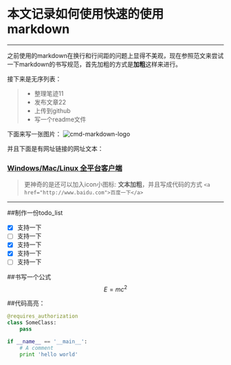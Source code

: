 # 本文记录如何使用快速的使用markdown 

------

之前使用的markdown在换行和行间距的问题上显得不美观，现在参照范文来尝试一下markdown的书写规范，首先加粗的方式是**加粗**这样来进行。 

接下来是无序列表： 

> * 整理笔迹11
> * 发布文章22
> * 上传到github
> * 写一个readme文件

下面来写一张图片： 
![cmd-markdown-logo](https://www.zybuluo.com/static/img/logo.png) 

并且下面是有网址链接的网址文本： 
### [Windows/Mac/Linux 全平台客户端](https://www.zybuluo.com/cmd/)

> 更神奇的是还可以加入icon小图标:<i class="icon-file"></i> **文本加粗**，并且写成代码的方式
`<a href="http://www.baidu.com">百度一下</a>` 
 
------
 
 ##制作一份todo_list
 - [x] 支持一下
 - [ ] 支持一下
 - [x] 支持一下
 - [x] 支持一下
 - [ ] 支持一下

##书写一个公式 
$$E=mc^2 $$

##代码高亮： 
```python
@requires_authorization
class SomeClass:
    pass

if __name__ == '__main__':
    # A comment
    print 'hello world'
```



